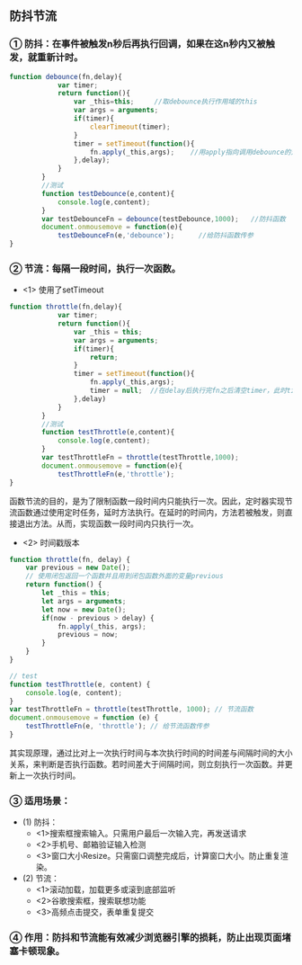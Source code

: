 ## 防抖节流
### ① 防抖：在事件被触发n秒后再执行回调，如果在这n秒内又被触发，就重新计时。
```js
function debounce(fn,delay){
            var timer;
            return function(){
                var _this=this;     //取debounce执行作用域的this
                var args = arguments;
                if(timer){
                    clearTimeout(timer);
                }
                timer = setTimeout(function(){
                    fn.apply(_this,args);    //用apply指向调用debounce的对象，相当于_this.fn(args)
                },delay);
            }
        }
        //测试
        function testDebounce(e,content){
            console.log(e,content);
        }
        var testDebounceFn = debounce(testDebounce,1000);   //防抖函数
        document.onmousemove = function(e){
            testDebounceFn(e,'debounce');      //给防抖函数传参
}
```
### ② 节流：每隔一段时间，执行一次函数。
- <1> 使用了setTimeout
```js
function throttle(fn,delay){
            var timer;
            return function(){
                var _this = this;
                var args = arguments;
                if(timer){
                    return;
                }
                timer = setTimeout(function(){
                    fn.apply(_this,args);
                    timer = null;  //在delay后执行完fn之后清空timer，此时timer为false，throttle触发可以进入计时器
                },delay)
            }
        }
        //测试
        function testThrottle(e,content){
            console.log(e,content);
        }
        var testThrottleFn = throttle(testThrottle,1000);
        document.onmousemove = function(e){
            testThrottleFn(e,'throttle');
}
```
函数节流的目的，是为了限制函数一段时间内只能执行一次。因此，定时器实现节流函数通过使用定时任务，延时方法执行。在延时的时间内，方法若被触发，则直接退出方法。从而，实现函数一段时间内只执行一次。
- <2> 时间戳版本
```js
function throttle(fn, delay) {
    var previous = new Date();
    // 使用闭包返回一个函数并且用到闭包函数外面的变量previous
    return function() {
        let _this = this;
        let args = arguments;
        let now = new Date();
        if(now - previous > delay) {
            fn.apply(_this, args);
            previous = now;
        }
    }
}
```
```js
// test
function testThrottle(e, content) {
    console.log(e, content);
}
var testThrottleFn = throttle(testThrottle, 1000); // 节流函数
document.onmousemove = function (e) {
    testThrottleFn(e, 'throttle'); // 给节流函数传参
}
```
其实现原理，通过比对上一次执行时间与本次执行时间的时间差与间隔时间的大小关系，来判断是否执行函数。若时间差大于间隔时间，则立刻执行一次函数。并更新上一次执行时间。
### ③ 适用场景：
- (1) 防抖：
  - <1>搜索框搜索输入。只需用户最后一次输入完，再发送请求
  - <2>手机号、邮箱验证输入检测
  - <3>窗口大小Resize。只需窗口调整完成后，计算窗口大小。防止重复渲染。
- (2) 节流：
  - <1>滚动加载，加载更多或滚到底部监听
  - <2>谷歌搜索框，搜索联想功能
  - <3>高频点击提交，表单重复提交
### ④ 作用：防抖和节流能有效减少浏览器引擎的损耗，防止出现页面堵塞卡顿现象。

<vssue :options="{locale:'zh'}"/>